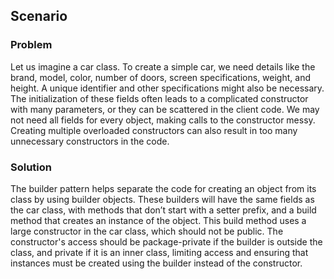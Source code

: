 ## Scenario

### Problem

Let us imagine a car class. To create a simple car, we need details like the brand, model, color, number of doors, screen specifications, weight, and height. A unique identifier and other specifications might also be necessary. The initialization of these fields often leads to a complicated constructor with many parameters, or they can be scattered in the client code. We may not need all fields for every object, making calls to the constructor messy. Creating multiple overloaded constructors can also result in too many unnecessary constructors in the code.

### Solution

The builder pattern helps separate the code for creating an object from its class by using builder objects. These builders will have the same fields as the car class, with methods that don’t start with a setter prefix, and a build method that creates an instance of the object. This build method uses a large constructor in the car class, which should not be public. The constructor's access should be package-private if the builder is outside the class, and private if it is an inner class, limiting access and ensuring that instances must be created using the builder instead of the constructor.  

